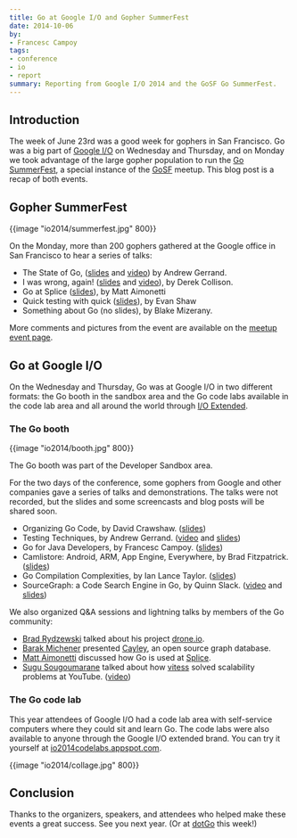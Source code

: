 ```yaml
---
title: Go at Google I/O and Gopher SummerFest
date: 2014-10-06
by:
- Francesc Campoy
tags:
- conference
- io
- report
summary: Reporting from Google I/O 2014 and the GoSF Go SummerFest.
---
```


## Introduction

The week of June 23rd was a good week for gophers in San Francisco. Go was a big
part of [Google I/O](https://www.google.com/events/io) on Wednesday and
Thursday, and on Monday we took advantage of the large gopher population to run
the [Go SummerFest](http://www.meetup.com/golangsf/events/170421402/), a
special instance of the [GoSF](http://www.meetup.com/golangsf) meetup. This
blog post is a recap of both events.

## Gopher SummerFest

{{image "io2014/summerfest.jpg" 800}}

On the Monday, more than 200 gophers gathered at the Google office in San
Francisco to hear a series of talks:

  - The State of Go, ([slides](https://docs.google.com/a/golang.org/file/d/0B-nws9GU_6qVQm9tdncxWnJGUTQ/edit)
    and [video](http://www.hakkalabs.co/articles/state-go)) by Andrew Gerrand.
  - I was wrong, again! ([slides](https://docs.google.com/a/golang.org/file/d/0B-nws9GU_6qVTTUwS25qaFlzMGs/edit)
    and [video](http://www.hakkalabs.co/articles/why-we-use-go)), by Derek Collison.
  - Go at Splice ([slides](https://docs.google.com/a/golang.org/file/d/0B-nws9GU_6qVZklnNnJITlhSbXc/edit)), by Matt Aimonetti
  - Quick testing with quick ([slides](https://docs.google.com/a/golang.org/file/d/0B-nws9GU_6qVVElmOHpwamp4aTA/edit)), by Evan Shaw
  - Something about Go (no slides), by Blake Mizerany.

More comments and pictures from the event are available on the
[meetup event page](http://www.meetup.com/golangsf/events/170421402/).

## Go at Google I/O

On the Wednesday and Thursday, Go was at Google I/O in two different
formats: the Go booth in the sandbox area and the Go code labs available in the
code lab area and all around the world through
[I/O Extended](https://www.google.com/events/io/io-extended).

### The Go booth

{{image "io2014/booth.jpg" 800}}

The Go booth was part of the Developer Sandbox area.

For the two days of the conference, some gophers from Google and other
companies gave a series of talks and demonstrations. The talks were not
recorded, but the slides and some screencasts and blog posts will be shared
soon.

  - Organizing Go Code, by David Crawshaw. ([slides](https://talks.golang.org/2014/organizeio.slide#1))
  - Testing Techniques, by Andrew Gerrand. ([video](https://www.youtube.com/watch?v=ndmB0bj7eyw)
    and [slides](https://talks.golang.org/2014/testing.slide#1))
  - Go for Java Developers, by Francesc Campoy. ([slides](https://talks.golang.org/2014/go4java.slide#1))
  - Camlistore: Android, ARM, App Engine, Everywhere,
    by Brad Fitzpatrick.
    ([slides](https://talks.golang.org/2014/camlistore.slide#1))
  - Go Compilation Complexities, by Ian Lance Taylor. ([slides](https://talks.golang.org/2014/compiling.slide#1))
  - SourceGraph: a Code Search Engine in Go,
    by Quinn Slack. ([video](https://youtu.be/-DpKaoPz8l8) and [slides](https://go-talks.appspot.com/github.com/sourcegraph/talks/google-io-2014/gio2014.slide#1))

We also organized Q&A sessions and lightning talks by members of the Go
community:

  - [Brad Rydzewski](https://twitter.com/bradrydzewski) talked about his project [drone.io](https://drone.io/).
  - [Barak Michener](https://twitter.com/barakmich) presented [Cayley](https://github.com/google/cayley),
    an open source graph database.
  - [Matt Aimonetti](https://twitter.com/mattetti) discussed how Go is used at [Splice](https://splice.com/).
  - [Sugu Sougoumarane](https://twitter.com/ssougou) talked about how [vitess](https://github.com/youtube/vitess) solved
    scalability problems at YouTube.
    ([video](https://youtu.be/midJ6b1LkA0))

### The Go code lab

This year attendees of Google I/O had a code lab area with self-service
computers where they could sit and learn Go. The code labs were also available
to anyone through the Google I/O extended brand. You can try it yourself at
[io2014codelabs.appspot.com](https://io2014codelabs.appspot.com/).

{{image "io2014/collage.jpg" 800}}

## Conclusion

Thanks to the organizers, speakers, and attendees who helped make these events a
great success. See you next year. (Or at [dotGo](http://dotgo.eu) this week!)

